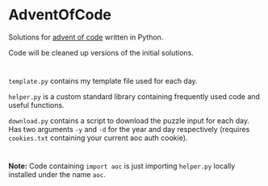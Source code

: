 # AdventOfCode
Solutions for [advent of code](https://adventofcode.com/) written in Python.

Code will be cleaned up versions of the initial solutions.

#

```template.py``` contains my template file used for each day.

```helper.py``` is a custom standard library containing frequently used code and useful functions.

```download.py``` contains a script to download the puzzle input for each day. Has two arguments ```-y``` and ```-d``` for the year and day respectively (requires ```cookies.txt``` containing your current aoc auth cookie).

#

**Note:** Code containing ```import aoc``` is just importing ```helper.py``` locally installed under the name ```aoc```.
